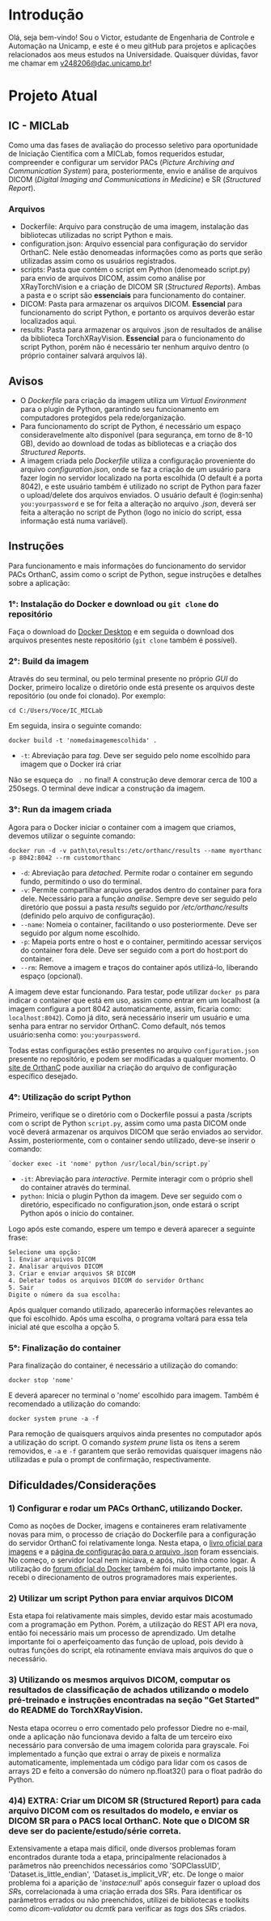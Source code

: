 # Introdução
Olá, seja bem-vindo! Sou o Victor, estudante de Engenharia de Controle e Automação na Unicamp, e este 
é o meu gitHub para projetos e aplicações relacionados aos meus estudos na Universidade. 
Quaisquer dúvidas, favor me chamar em v248206@dac.unicamp.br!
# Projeto Atual
## IC - MICLab
Como uma das fases de avaliação do processo seletivo para oportunidade de Iniciação Científica com
a MICLab, fomos requeridos estudar, compreender e configurar um servidor PACs (*Picture Archiving and Communication System*)
para, posteriormente, envio e análise de arquivos DICOM (*Digital Imaging and Communications in Medicine*) e SR (*Structured Report*).
### Arquivos
- Dockerfile: Arquivo para construção de uma imagem, instalação das bibliotecas utilizadas no script Python e mais.
- configuration.json: Arquivo essencial para configuração do servidor OrthanC. Nele estão denomeadas informações como as ports que serão utilizadas assim como os usuários registrados.
- scripts: Pasta que contém o script em Python (denomeado script.py) para envio de arquivos DICOM, assim como análise por XRayTorchVision e a criação de DICOM SR (*Structured Reports*). Ambas a pasta e o script são **essenciais** para funcionamento do container.
- DICOM: Pasta para armazenar os arquivos DICOM. **Essencial** para funcionamento do script Python, e portanto os arquivos deverão estar localizados aqui.
- results: Pasta para armazenar os arquivos .json de resultados de análise da biblioteca TorchXRayVision. **Essencial** para o funcionamento do script Python, porém não é necessário ter nenhum arquivo dentro (o próprio container salvará arquivos lá).
## Avisos
- O *Dockerfile* para criação da imagem utiliza um *Virtual Environment* para o plugin de Python, garantindo seu funcionamento em computadores protegidos pela rede/organização.
- Para funcionamento do script de Python, é necessário um espaço consideravelmente alto disponível (para segurança, em torno de 8-10 GB), devido ao download de todas as bibliotecas e a criação dos *Structured Reports*.
- A imagem criada pelo *Dockerfile* utiliza a configuração proveniente do arquivo *configuration.json*, onde se faz a criação de um usuário para fazer login no servidor localizado na porta escolhida (O default é a porta 8042), e este usuário também é utilizado no script de Python para fazer o upload/delete dos arquivos enviados. O usuário default é (login:senha) `you:yourpassword` e se for feita a alteração no arquivo *.json*, deverá ser feita a alteração no script de Python (logo no início do script, essa informação está numa variável).
## Instruções
Para funcionamento e mais informações do funcionamento do servidor PACs OrthanC, assim como o script de Python, segue instruções e detalhes sobre a aplicação:
### 1°: Instalação do Docker e download ou `git clone` do repositório
Faça o download do [Docker Desktop](https://docs.docker.com/desktop/install/windows-install/) e em seguida o download dos arquivos presentes neste repositório (`git clone` também é possível).
### 2°: Build da imagem
Através do seu terminal, ou pelo terminal presente no próprio *GUI* do Docker, primeiro localize o diretório onde está presente os arquivos deste repositório (ou onde foi clonado). Por exemplo:
  
    cd C:/Users/Voce/IC_MICLab
  
Em seguida, insira o seguinte comando: 

    docker build -t 'nomedaimagemescolhida' .

- `-t`: Abreviação para *tag*. Deve ser seguido pelo nome escolhido para imagem que o Docker irá criar

Não se esqueça do ` .` no final! A construção deve demorar cerca de 100 a 250segs. O terminal deve indicar a construção da imagem. 

### 3°: Run da imagem criada
Agora para o Docker iniciar o container com a imagem que criamos, devemos utilizar o seguinte comando:

    docker run -d -v path\to\results:/etc/orthanc/results --name myorthanc -p 8042:8042 --rm customorthanc

- `-d`: Abreviação para *detached*. Permite rodar o container em segundo fundo, permitindo o uso do terminal.
- `-v`: Permite compartilhar arquivos gerados dentro do container para fora dele. Necessário para a função *analise*. Sempre deve ser seguido pelo diretório que possui a pasta *results* seguido por */etc/orthanc/results* (definido pelo arquivo de configuração).
- `--name`: Nomeia o container, facilitando o uso posteriormente. Deve ser seguido por algum nome escolhido.
- `-p`: Mapeia ports entre o host e o container, permitindo acessar serviços do container fora dele. Deve ser seguido com a port do host:port do container.
- `--rm`: Remove a imagem e traços do container após utilizá-lo, liberando espaço (opcional).

A imagem deve estar funcionando. Para testar, pode utilizar `docker ps` para indicar o container que está em uso, assim como entrar em um localhost (a imagem configura a port 8042 automaticamente, assim, ficaria como: `localhost:8042`). Como já dito, será necessário inserir um usuário e uma senha para entrar no servidor OrthanC. Como default, nós temos usuário:senha como: `you:yourpassword`.

Todas estas configurações estão presentes no arquivo `configuration.json` presente no repositório, e podem ser modificadas a qualquer momento. O [site de OrthanC](https://orthanc.uclouvain.be/book/users/configuration.html) pode auxiliar na criação do arquivo de configuração específico desejado.

### 4°: Utilização do script Python
Primeiro, verifique se o diretório com o Dockerfile possui a pasta /scripts com o script de Python `script.py`, assim como uma pasta DICOM onde você deverá armazenar os arquivos DICOM que serão enviados ao servidor. Assim, posteriormente, com o container sendo utilizado, deve-se inserir o comando:

    `docker exec -it 'nome' python /usr/local/bin/script.py`
  
- `-it`: Abreviação para *interactive*. Permite interagir com o próprio shell do container através do terminal.
- `python`: Inicia o plugin Python da imagem. Deve ser seguido com o diretório, especificado no configuration.json, onde estará o script Python após o início do container.

Logo após este comando, espere um tempo e deverá aparecer a seguinte frase:

    Selecione uma opção:
    1. Enviar arquivos DICOM
    2. Analisar arquivos DICOM
    3. Criar e enviar arquivos SR DICOM
    4. Deletar todos os arquivos DICOM do servidor Orthanc
    5. Sair
    Digite o número da sua escolha: 

Após qualquer comando utilizado, aparecerão informações relevantes ao que foi escolhido. Após uma escolha, o programa voltará para essa tela inicial até que escolha a opção 5.

### 5°: Finalização do container
Para finalização do container, é necessário a utilização do comando:

    docker stop 'nome'

E deverá aparecer no terminal o 'nome' escolhido para imagem. Também é recomendado a utilização do comando:

    docker system prune -a -f

Para remoção de quaisquers arquivos ainda presentes no computador após a utilização do script. O comando *system prune* lista os itens a serem removidos, e `-a` e `-f` garantem que serão removidas quaisquer imagens não utilizadas e pula o prompt de confirmação, respectivamente.

## Dificuldades/Considerações
### 1) Configurar e rodar um PACs OrthanC, utilizando Docker.
Como as noções de Docker, imagens e containeres eram relativamente novas para mim, o processo de criação do Dockerfile para a configuração do servidor OrthanC foi relativamente longa. Nesta etapa, o [livro oficial para imagens](https://orthanc.uclouvain.be/book/users/docker.html) e a [página de configuração para o arquivo .json](https://orthanc.uclouvain.be/book/users/configuration.html) foram essenciais. No começo, o servidor local nem iniciava, e após, não tinha como logar. A utilização do [forum oficial do Docker](https://forums.docker.com/) também foi muito importante, pois lá recebi o direcionamento de outros programadores mais experientes.
### 2) Utilizar um script Python para enviar arquivos DICOM
Esta etapa foi relativamente mais simples, devido estar mais acostumado com a programação em Python. Porém, a utilização do REST API era nova, então foi necessário mais um processo de aprendizado. Um detalhe importante foi o aperfeiçoamento das função de upload, pois devido à outras funções do script, ela rotinamente enviava mais arquivos do que o necessário.
### 3) Utilizando os mesmos arquivos DICOM, computar os resultados de classificação de achados utilizando o modelo pré-treinado e instruções encontradas na seção "Get Started"  do README do TorchXRayVision. 
Nesta etapa ocorreu o erro comentado pelo professor Diedre no e-mail, onde a aplicação não funcionava devido a falta de um terceiro eixo necessário para conversão de uma imagem colorida para grayscale. Foi implementado a função que extrai o array de pixeis e normaliza automaticamente, implementada um código para lidar com os casos de arrays 2D e feito a conversão do número np.float32() para o float padrão do Python.
### 4)4) EXTRA: Criar um DICOM SR (Structured Report) para cada arquivo DICOM com os resultados do modelo, e enviar os DICOM SR para o PACS local OrthanC. Note que o DICOM SR deve ser do paciente/estudo/série correta.
Extensivamente a etapa mais díficil, onde diversos problemas foram encontrados durante toda a etapa, principalmente relacionados à parâmetros não preenchidos necessários como 'SOPClassUID', 'Dataset.is_little_endian', 'Dataset.is_implicit_VR', etc. De longe o maior problema foi a aparição de '*instace:null*' após conseguir fazer o upload dos *SR*s, correlacionada à uma criação errada dos SRs. Para identificar os parâmetros errados ou não preenchidos, utilizei de bibliotecas e toolkits como *dicom-validator* ou *dcmtk* para verificar as *tags* dos *SR*s criados.
